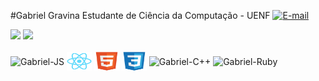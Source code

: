 #Gabriel Gravina
Estudante de Ciência da Computação - UENF
[![E-mail](https://img.shields.io/badge/-Email-000?style=for-the-badge&logo=microsoft-outlook&logoColor=007BFF)](mailto:gabrielgravina01@gmail.com)
<div>
    <a href="https://github.com/GabrielGravina"></a>
    <img height="180em" src="https://github-readme-stats.vercel.app/api?username=GabrielGravina&show_icons=true&theme=tokyonight&include_all_commits=true&count_private=true&text_color=darkblue&border_radius=1rem&hide_border=true"/>
  <img height="180em" src="https://github-readme-stats.vercel.app/api/top-langs/?username=GabrielGravina&layout=compact&langs_count=7&theme=tokyonight&text_color=blue&border_radius=1rem&hide_border=true"/>
</div>

<div style="display: inline_block"><br>
  <img align="center" alt="Gabriel-JS" height="30" width="40" src="https://cdn.jsdelivr.net/gh/devicons/devicon/icons/javascript/javascript-original.svg" />  
  <img align="center" alt="Gabriel-React" height="30" width="40" src="https://raw.githubusercontent.com/devicons/devicon/master/icons/react/react-original.svg">
  <img align="center" alt="Gabriel-HTML" height="30" width="40" src="https://raw.githubusercontent.com/devicons/devicon/master/icons/html5/html5-original.svg">
  <img align="center" alt=Gabriel-CSS" height="30" width="40" src="https://raw.githubusercontent.com/devicons/devicon/master/icons/css3/css3-original.svg">
  <img align="center" alt="Gabriel-C++" height="32" width="40" src="https://cdn.jsdelivr.net/gh/devicons/devicon/icons/cplusplus/cplusplus-original.svg" />
  <img align="center" alt="Gabriel-Ruby" height="30" width="40" src="https://cdn.jsdelivr.net/gh/devicons/devicon/icons/ruby/ruby-original.svg" />
                         
                                                                                                                           
                                                                                                                            
</div>
